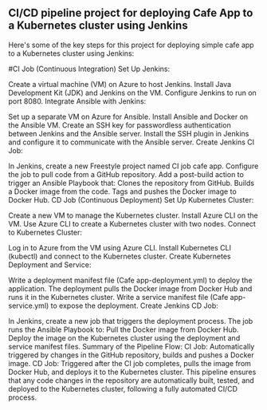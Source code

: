 ## CI/CD pipeline project for deploying Cafe App to a Kubernetes cluster using Jenkins

Here's some of the key steps for this project for deploying simple cafe app to a Kubernetes cluster using Jenkins:

#CI Job (Continuous Integration)
Set Up Jenkins:

Create a virtual machine (VM) on Azure to host Jenkins.
Install Java Development Kit (JDK) and Jenkins on the VM.
Configure Jenkins to run on port 8080.
Integrate Ansible with Jenkins:

Set up a separate VM on Azure for Ansible.
Install Ansible and Docker on the Ansible VM.
Create an SSH key for passwordless authentication between Jenkins and the Ansible server.
Install the SSH plugin in Jenkins and configure it to communicate with the Ansible server.
Create Jenkins CI Job:

In Jenkins, create a new Freestyle project named CI job cafe app.
Configure the job to pull code from a GitHub repository.
Add a post-build action to trigger an Ansible Playbook that:
Clones the repository from GitHub.
Builds a Docker image from the code.
Tags and pushes the Docker image to Docker Hub.
CD Job (Continuous Deployment)
Set Up Kubernetes Cluster:

Create a new VM to manage the Kubernetes cluster.
Install Azure CLI on the VM.
Use Azure CLI to create a Kubernetes cluster with two nodes.
Connect to Kubernetes Cluster:

Log in to Azure from the VM using Azure CLI.
Install Kubernetes CLI (kubectl) and connect to the Kubernetes cluster.
Create Kubernetes Deployment and Service:

Write a deployment manifest file (Cafe app-deployment.yml) to deploy the application.
The deployment pulls the Docker image from Docker Hub and runs it in the Kubernetes cluster.
Write a service manifest file (Cafe app-service.yml) to expose the deployment.
Create Jenkins CD Job:

In Jenkins, create a new job that triggers the deployment process.
The job runs the Ansible Playbook to:
Pull the Docker image from Docker Hub.
Deploy the image on the Kubernetes cluster using the deployment and service manifest files.
Summary of the Pipeline Flow:
CI Job: Automatically triggered by changes in the GitHub repository, builds and pushes a Docker image.
CD Job: Triggered after the CI job completes, pulls the image from Docker Hub, and deploys it to the Kubernetes cluster.
This pipeline ensures that any code changes in the repository are automatically built, tested, and deployed to the Kubernetes cluster, following a fully automated CI/CD process.
